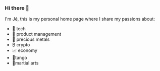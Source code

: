 ### Hi there 👋

I'm Jé, this is my personal home page where I share my passions about:
- 🤖 tech
- 🎁 product management
- 🏅 precious metals
- ₿ crypto
- 📈 economy
- 🕺tango
- 🥋martial arts

